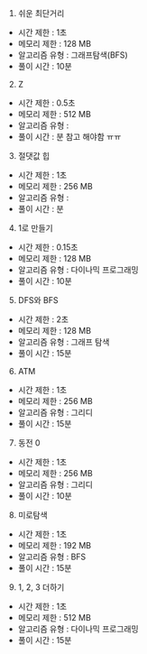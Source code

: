1. 쉬운 최단거리
- 시간 제한 : 1초
- 메모리 제한 : 128 MB
- 알고리즘 유형 : 그래프탐색(BFS) 
- 풀이 시간 : 10분

2. Z
- 시간 제한 : 0.5초
- 메모리 제한 : 512 MB
- 알고리즘 유형 : 
- 풀이 시간 : 분
참고 해야함 ㅠㅠ

3. 절댓값 힙
- 시간 제한 : 1초
- 메모리 제한 : 256 MB
- 알고리즘 유형 : 
- 풀이 시간 : 분


4. 1로 만들기
- 시간 제한 : 0.15초
- 메모리 제한 : 128 MB
- 알고리즘 유형 : 다이나믹 프로그래밍
- 풀이 시간 : 10분

5. DFS와 BFS
- 시간 제한 : 2초
- 메모리 제한 : 128 MB
- 알고리즘 유형 : 그래프 탐색
- 풀이 시간 : 15분

6. ATM
- 시간 제한 : 1초
- 메모리 제한 : 256 MB
- 알고리즘 유형 : 그리디
- 풀이 시간 : 15분

7. 동전 0
- 시간 제한 : 1초
- 메모리 제한 : 256 MB
- 알고리즘 유형 : 그리디
- 풀이 시간 : 10분

8. 미로탐색
- 시간 제한 : 1초
- 메모리 제한 : 192 MB
- 알고리즘 유형 : BFS
- 풀이 시간 : 15분

9. 1, 2, 3 더하기
- 시간 제한 : 1초
- 메모리 제한 : 512 MB
- 알고리즘 유형 : 다이나믹 프로그래밍
- 풀이 시간 : 15분
